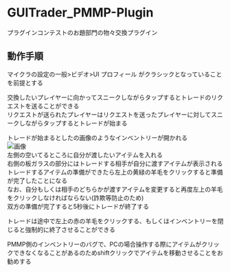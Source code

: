# GUITrader_PMMP-Plugin
プラグインコンテストのお題部門の物々交換プラグイン

## 動作手順
マイクラの設定の一般>ビデオ>UI プロフィール がクラシックとなっていることを前提とする  

交換したいプレイヤーに向かってスニークしながらタップするとトレードのリクエストを送ることができる  
リクエストが送られたプレイヤーはリクエストを送ったプレイヤーに対してスニークしながらタップするとトレードが始まる  

トレードが始まるとしたの画像のようなインベントリーが開かれる  
![画像](https://user-images.githubusercontent.com/24734045/63496399-d07a7600-c4fc-11e9-9b5b-a0a4ce8745c1.png)  
左側の空いてるところに自分が渡したいアイテムを入れる  
右側の板ガラスの部分にはトレードする相手が自分に渡すアイテムが表示される  
トレードするアイテムの準備ができたら左上の黄緑の羊毛をクリックすると準備が完了したことになる  
なお、自分もしくは相手のどちらかが渡すアイテムを変更すると再度左上の羊毛をクリックしなければならない(詐欺等防止のため)  
双方の準備が完了すると5秒後にトレードが終了する  

トレードは途中で左上の赤の羊毛をクリックする、もしくはインベントリーを閉じると強制的に終了させることができる  

PMMP側のインベントリーのバグで、PCの場合操作する際にアイテムがクリックできなくなることがあるのためshiftクリックでアイテムを移動させることをお勧めする
